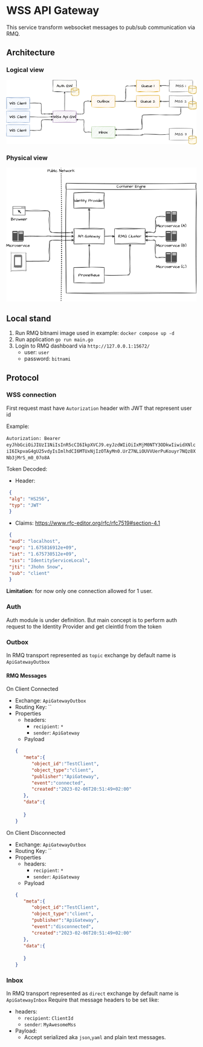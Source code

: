 # WSS API Gateway

This service transform websocket messages to pub/sub communication via RMQ.
## Architecture

### Logical view
[<img src=".docs/WSSApiGW.png">](http://google.com.au/)

### Physical view

[<img src=".docs/WSSApiGW-phisical.png">](http://google.com.au/)

## Local stand
1) Run RMQ bitnami image used in example: `docker compose up -d`
2) Run application `go run main.go`
3) Login to RMQ dashboard via `http://127.0.0.1:15672/`
   - user: `user`
   - password: `bitnami`

## Protocol

### WSS connection

First request mast have `Autorization` header with JWT that represent user id

Example: 

`Autorization: Bearer eyJhbGciOiJIUzI1NiIsInR5cCI6IkpXVCJ9.eyJzdWIiOiIxMjM0NTY3ODkwIiwidXNlciI6IkpvaG4gU25vdyIsImlhdCI6MTUxNjIzOTAyMn0.UrZ7NLiOUVVUerPuKouyr7NQz8XNb3jMrS_m0_07o8A`

Token Decoded:
- Header:
 ```json
  {
  "alg": "HS256",
  "typ": "JWT"
  }
  ```
- Claims: https://www.rfc-editor.org/rfc/rfc7519#section-4.1
 ```json
  {
  "aud": "localhost", 
  "exp": "1.675816912e+09",
  "iat": "1.675730512e+09",
  "iss": "IdentityServiceLocal",
  "jti": "Jhohn Snow",
  "sub": "client"
  }
  ```

**Limitation**: for now only one connection allowed for 1 user.

### Auth 
   Auth module is under definition.
   But main concept is to perform auth request to the Identity Provider and get cleintId from the token

### Outbox
In RMQ transport represented as `topic` exchange by default name is `ApiGatewayOutbox`

#### RMQ Messages
On Client Connected
- Exchange:	`ApiGatewayOutbox`
- Routing Key: ``
- Properties
  - headers:
    - `recipient`: `*`
    - `sender`:	`ApiGateway`
  - Payload
  ```json
  {
     "meta":{
        "object_id":"TestClient",
        "object_type":"client",
        "publisher":"ApiGateway",
        "event":"connected",
        "created":"2023-02-06T20:51:49+02:00"
     },
     "data":{
        
     }
  }
  ```

On Client Disconnected
- Exchange:	`ApiGatewayOutbox`
- Routing Key: ``
- Properties
  - headers:
    - `recipient`: `*`
    - `sender`:	`ApiGateway`
  - Payload
  ```json
  {
     "meta":{
        "object_id":"TestClient",
        "object_type":"client",
        "publisher":"ApiGateway",
        "event":"disconnected",
        "created":"2023-02-06T20:51:49+02:00"
     },
     "data":{
        
     }
  }
  ```
### Inbox

In RMQ transport represented as `direct` exchange by default name is `ApiGatewayInbox`
Require that message headers to be set like:
- headers:
  - `recipient`: `ClientId`
  - `sender`:	`MyAwesomeMss`
- Payload:
  - Accept serialized aka `json`,`yaml` and plain text messages.






